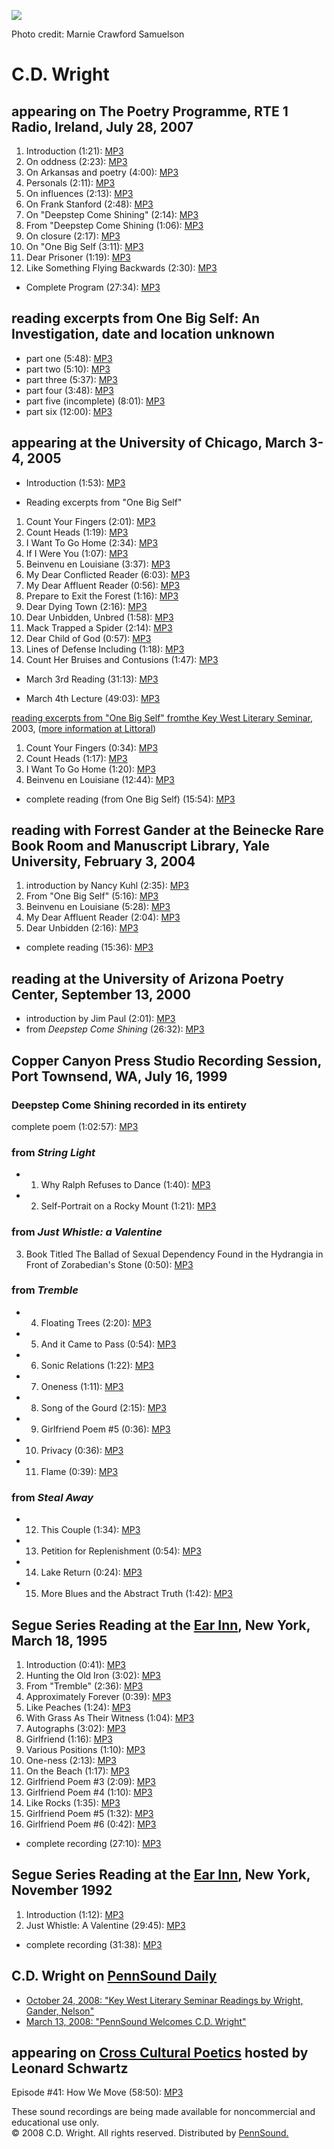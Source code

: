 ![](http://media.sas.upenn.edu/pennsound/misc/Images/0402CD_Wright_color.jpg)

Photo credit: Marnie Crawford Samuelson

C.D. Wright
===========


appearing on The Poetry Programme, RTE 1 Radio, Ireland, July 28, 2007
----------------------------------------------------------------------

1.  Introduction (1:21): [MP3](https://media.sas.upenn.edu/pennsound/authors/Wright-CD/7-28-07/Wright-CD_01_Introduction_The-Poetry-Programme_RTE1-Radio_Ireland_7-28-07.mp3)
2.  On oddness (2:23): [MP3](https://media.sas.upenn.edu/pennsound/authors/Wright-CD/7-28-07/Wright-CD_02_On-Oddness_The-Poetry-Programme_RTE1-Radio_Ireland_7-28-07.mp3)
3.  On Arkansas and poetry (4:00): [MP3](https://media.sas.upenn.edu/pennsound/authors/Wright-CD/7-28-07/Wright-CD_03_On-Arkansas-And-Poetry_The-Poetry-Programme_RTE1-Radio_Ireland_7-28-07.mp3)
4.  Personals (2:11): [MP3](https://media.sas.upenn.edu/pennsound/authors/Wright-CD/7-28-07/Wright-CD_04_Personals_The-Poetry-Programme_RTE1-Radio_Ireland_7-28-07.mp3)
5.  On influences (2:13): [MP3](https://media.sas.upenn.edu/pennsound/authors/Wright-CD/7-28-07/Wright-CD_05_On-Influences_The-Poetry-Programme_RTE1-Radio_Ireland_7-28-07.mp3)
6.  On Frank Stanford (2:48): [MP3](https://media.sas.upenn.edu/pennsound/authors/Wright-CD/7-28-07/Wright-CD_06_On-Frank-Stanford_The-Poetry-Programme_RTE1-Radio_Ireland_7-28-07.mp3)
7.  On "Deepstep Come Shining" (2:14): [MP3](https://media.sas.upenn.edu/pennsound/authors/Wright-CD/7-28-07/Wright-CD_07_On-Deepstep-Come-Shining_The-Poetry-Programme_RTE1-Radio_Ireland_7-28-07.mp3)
8.  From "Deepstep Come Shining (1:06): [MP3](https://media.sas.upenn.edu/pennsound/authors/Wright-CD/7-28-07/Wright-CD_08_From-Deepstep-Come-Shining_The-Poetry-Programme_RTE1-Radio_Ireland_7-28-07.mp3)
9.  On closure (2:17): [MP3](https://media.sas.upenn.edu/pennsound/authors/Wright-CD/7-28-07/Wright-CD_09_On-Closure_The-Poetry-Programme_RTE1-Radio_Ireland_7-28-07.mp3)
10. On "One Big Self (3:11): [MP3](https://media.sas.upenn.edu/pennsound/authors/Wright-CD/7-28-07/Wright-CD_10_On-One-Big-Self_The-Poetry-Programme_RTE1-Radio_Ireland_7-28-07.mp3)
11. Dear Prisoner (1:19): [MP3](https://media.sas.upenn.edu/pennsound/authors/Wright-CD/7-28-07/Wright-CD_11_Dear-Prisoner_The-Poetry-Programme_RTE1-Radio_Ireland_7-28-07.mp3)
12. Like Something Flying Backwards (2:30): [MP3](https://media.sas.upenn.edu/pennsound/authors/Wright-CD/7-28-07/Wright-CD_12_Like-Something-Flying-Backwards_The-Poetry-Programme_RTE1-Radio_Ireland_7-28-07.mp3)

-   Complete Program (27:34): [MP3](http://media.sas.upenn.edu/pennsound/authors/Wright-CD/Wright-CD_The-Poetry-Programme_RTE1-Radio_Ireland_7-28-07.mp3)

reading excerpts from One Big Self: An Investigation, date and location unknown
-------------------------------------------------------------------------------

-   part one (5:48): [MP3](http://media.sas.upenn.edu/pennsound/authors/Wright-CD/One-Big-Self/Wright-CD_01_One-Big-Self.mp3)
-   part two (5:10): [MP3](http://media.sas.upenn.edu/pennsound/authors/Wright-CD/One-Big-Self/Wright-CD_02_One-Big-Self.mp3)
-   part three (5:37): [MP3](http://media.sas.upenn.edu/pennsound/authors/Wright-CD/One-Big-Self/Wright-CD_03_One-Big-Self.mp3)
-   part four (3:48): [MP3](http://media.sas.upenn.edu/pennsound/authors/Wright-CD/One-Big-Self/Wright-CD_04_One-Big-Self.mp3)
-   part five (incomplete) (8:01): [MP3](http://media.sas.upenn.edu/pennsound/authors/Wright-CD/One-Big-Self/Wright-CD_05_One-Big-Self.mp3)
-   part six (12:00): [MP3](http://media.sas.upenn.edu/pennsound/authors/Wright-CD/One-Big-Self/Wright-CD_06_One-Big-Self.mp3)

appearing at the University of Chicago, March 3-4, 2005
-------------------------------------------------------


-   Introduction (1:53): [MP3](https://media.sas.upenn.edu/pennsound/authors/Wright-CD/3-3-05/Wright-CD_01_Introduction_Reading_Univ-of-Chicago_3-3-05.mp3)



-   Reading excerpts from "One Big Self"

1.  Count Your Fingers (2:01): [MP3](https://media.sas.upenn.edu/pennsound/authors/Wright-CD/3-3-05/Wright-CD_02_Count-Your-Fingers_Reading_Univ-of-Chicago_3-3-05.mp3)
2.  Count Heads (1:19): [MP3](https://media.sas.upenn.edu/pennsound/authors/Wright-CD/3-3-05/Wright-CD_03_Count-Heads_Reading_Univ-of-Chicago_3-3-05.mp3)
3.  I Want To Go Home (2:34): [MP3](https://media.sas.upenn.edu/pennsound/authors/Wright-CD/3-3-05/Wright-CD_04_I-Want-To-Go-Home_Reading_Univ-of-Chicago_3-3-05.mp3)
4.  If I Were You (1:07): [MP3](https://media.sas.upenn.edu/pennsound/authors/Wright-CD/3-3-05/Wright-CD_05_If-I-Were-You_Reading_Univ-of-Chicago_3-3-05.mp3)
5.  Beinvenu en Louisiane (3:37): [MP3](https://media.sas.upenn.edu/pennsound/authors/Wright-CD/3-3-05/Wright-CD_06_Beinvenu-En-Louisiane_Reading_Univ-of-Chicago_3-3-05.mp3)
6.  My Dear Conflicted Reader (6:03): [MP3](https://media.sas.upenn.edu/pennsound/authors/Wright-CD/3-3-05/Wright-CD_07_My-Dear-Conflicted-Reader_Reading_Univ-of-Chicago_3-3-05.mp3)
7.  My Dear Affluent Reader (0:56): [MP3](https://media.sas.upenn.edu/pennsound/authors/Wright-CD/3-3-05/Wright-CD_08_My-Dear-Affluent-Reader_Reading_Univ-of-Chicago_3-3-05.mp3)
8.  Prepare to Exit the Forest (1:16): [MP3](https://media.sas.upenn.edu/pennsound/authors/Wright-CD/3-3-05/Wright-CD_09_Prepare-To-Exit-The-Forest_Reading_Univ-of-Chicago_3-3-05.mp3)
9.  Dear Dying Town (2:16): [MP3](https://media.sas.upenn.edu/pennsound/authors/Wright-CD/3-3-05/Wright-CD_10_Dear-Dying-Town_Reading_Univ-of-Chicago_3-3-05.mp3)
10. Dear Unbidden, Unbred (1:58): [MP3](https://media.sas.upenn.edu/pennsound/authors/Wright-CD/3-3-05/Wright-CD_11_Dear-Unbidden-Unbred_Reading_Univ-of-Chicago_3-3-05.mp3)
11. Mack Trapped a Spider (2:14): [MP3](https://media.sas.upenn.edu/pennsound/authors/Wright-CD/3-3-05/Wright-CD_12_Mack-Trapped-A-Spider_Reading_Univ-of-Chicago_3-3-05.mp3)
12. Dear Child of God (0:57): [MP3](https://media.sas.upenn.edu/pennsound/authors/Wright-CD/3-3-05/Wright-CD_13_Dear-Child-Of-God_Reading_Univ-of-Chicago_3-3-05.mp3)
13. Lines of Defense Including (1:18): [MP3](https://media.sas.upenn.edu/pennsound/authors/Wright-CD/3-3-05/Wright-CD_14_Lines-Of-Defense-Including_Reading_Univ-of-Chicago_3-3-05.mp3)
14. Count Her Bruises and Contusions (1:47): [MP3](https://media.sas.upenn.edu/pennsound/authors/Wright-CD/3-3-05/Wright-CD_15_Count-Her-Bruises-And-Contusions_Reading_Univ-of-Chicago_3-3-05.mp3)

-   March 3rd Reading (31:13): [MP3](http://media.sas.upenn.edu/pennsound/authors/Wright-CD/Wright-CD_Reading_Univ-of-Chicago_3-3-05.mp3)



-   March 4th Lecture (49:03): [MP3](http://media.sas.upenn.edu/pennsound/authors/Wright-CD/Wright-CD_Lecture_Univ-of-Chicago_3-4-05.mp3)



[reading excerpts from "One Big Self" from]()[the Key West Literary Seminar](http://writing.upenn.edu/pennsound/x/Littoral.html), 2003, ([more information at Littoral](http://www.kwls.org/lit/kwls_blog/2008/10/cd_wright_2003.cfm))

1.  Count Your Fingers (0:34): [MP3](https://media.sas.upenn.edu/pennsound/authors/Wright-CD/KWLS-2003/Wright-CD_01_Count-Your-Fingers_KWLS_2003.mp3)
2.  Count Heads (1:17): [MP3](https://media.sas.upenn.edu/pennsound/authors/Wright-CD/KWLS-2003/Wright-CD_02_Count-Heads_KWLS_2003.mp3)
3.  I Want To Go Home (1:20): [MP3](https://media.sas.upenn.edu/pennsound/authors/Wright-CD/KWLS-2003/Wright-CD_03_I-Want-To-Go-Home_KWLS_2003.mp3)
4.  Beinvenu en Louisiane (12:44): [MP3](https://media.sas.upenn.edu/pennsound/authors/Wright-CD/KWLS-2003/Wright-CD_04_Bienvenu-En-Louisiane_KWLS_2003.mp3)

-   complete reading (from One Big Self) (15:54): [MP3](http://media.sas.upenn.edu/pennsound/authors/Wright-CD/Wright-CD_Complete-Reading_KWLS_2003.mp3)


reading with Forrest Gander at the Beinecke Rare Book Room and Manuscript Library, Yale University, February 3, 2004
--------------------------------------------------------------------------------------------------------------------

1.  introduction by Nancy Kuhl (2:35): [MP3](http://media.sas.upenn.edu/pennsound/authors/Wright-CD/Yale-Reading/Wright-CD_01_Introduction_Beinecke-Library_Yale_2-3-04.mp3)
2.  From "One Big Self" (5:16): [MP3](https://media.sas.upenn.edu/pennsound/authors/Wright-CD/2-3-04/Wright-CD_01_From-One-Big-Self_Beinecke-Library_Yale_2-3-04.mp3)
3.  Beinvenu en Louisiane (5:28): [MP3](https://media.sas.upenn.edu/pennsound/authors/Wright-CD/2-3-04/Wright-CD_02_Bienvenu-En-Louisiane_Beinecke-Library_Yale_2-3-04.mp3)
4.  My Dear Affluent Reader (2:04): [MP3](https://media.sas.upenn.edu/pennsound/authors/Wright-CD/2-3-04/Wright-CD_03_My-Dear-Affluent-Reader_Beinecke-Library_Yale_2-3-04.mp3)
5.  Dear Unbidden (2:16): [MP3](https://media.sas.upenn.edu/pennsound/authors/Wright-CD/2-3-04/Wright-CD_04_Dear-Unbidden_Beinecke-Library_Yale_2-3-04.mp3)

-   complete reading (15:36): [MP3](http://media.sas.upenn.edu/pennsound/authors/Wright-CD/Yale-Reading/Wright-CD_02_Complete-Reading_Beinecke-Library_Yale_2-3-04.mp3)

reading at the University of Arizona Poetry Center, September 13, 2000
----------------------------------------------------------------------

-   introduction by Jim Paul (2:01): [MP3](http://media.sas.upenn.edu/pennsound/authors/Wright-CD/Univ-of-Arizona/Wright-CD_01_Introduction_University-of-Arizona_9-13-00.mp3)
-   from *Deepstep Come Shining* (26:32): [MP3](http://media.sas.upenn.edu/pennsound/authors/Wright-CD/Univ-of-Arizona/Wright-CD_02_From-Deepstep-Come-Shining_University-of-Arizona_9-13-00.mp3)

Copper Canyon Press Studio Recording Session, Port Townsend, WA, July 16, 1999
------------------------------------------------------------------------------

### Deepstep Come Shining recorded in its entirety

complete poem (1:02:57): [MP3](http://media.sas.upenn.edu/pennsound/authors/Wright-CD/Port-Townsend_1999/Wright-CD_Deepstep-Come-Shining_Copper-Canyon-Session_Port-Townsend-WA_7-16-99.mp3)

### from *String Light*

-   1. Why Ralph Refuses to Dance (1:40): [MP3](http://media.sas.upenn.edu/pennsound/authors/Wright-CD/Port-Townsend_1999/Wright-CD_01_Why-Ralph-Refuses_Copper-Canyon-Session_Port-Townsend-WA_7-16-99.mp3)
-   2. Self-Portrait on a Rocky Mount (1:21): [MP3](http://media.sas.upenn.edu/pennsound/authors/Wright-CD/Port-Townsend_1999/Wright-CD_02_Self-Portrait-Rocky-Mount_Copper-Canyon-Session_Port-Townsend-WA_7-16-99.mp3)

### from *Just Whistle: a Valentine*

3. Book Titled The Ballad of Sexual Dependency Found in the Hydrangia in Front of Zorabedian's Stone (0:50): [MP3](http://media.sas.upenn.edu/pennsound/authors/Wright-CD/Port-Townsend_1999/Wright-CD_03_Book-Titled-The-Ballad_Copper-Canyon-Session_Port-Townsend-WA_7-16-99.mp3)

### from *Tremble*

-   4. Floating Trees (2:20): [MP3](http://media.sas.upenn.edu/pennsound/authors/Wright-CD/Port-Townsend_1999/Wright-CD_04_Floating-Trees_Copper-Canyon-Session_Port-Townsend-WA_7-16-99.mp3)
-   5. And it Came to Pass (0:54): [MP3](http://media.sas.upenn.edu/pennsound/authors/Wright-CD/Port-Townsend_1999/Wright-CD_05_And-It-Came-To-Pass_Copper-Canyon-Session_Port-Townsend-WA_7-16-99.mp3)
-   6. Sonic Relations (1:22): [MP3](http://media.sas.upenn.edu/pennsound/authors/Wright-CD/Port-Townsend_1999/Wright-CD_06_Sonic-Relations_Copper-Canyon-Session_Port-Townsend-WA_7-16-99.mp3)
-   7. Oneness (1:11): [MP3](http://media.sas.upenn.edu/pennsound/authors/Wright-CD/Port-Townsend_1999/Wright-CD_07_Oneness_Copper-Canyon-Session_Port-Townsend-WA_7-16-99.mp3)
-   8. Song of the Gourd (2:15): [MP3](http://media.sas.upenn.edu/pennsound/authors/Wright-CD/Port-Townsend_1999/Wright-CD_08_Song-Of-The-Gourd_Copper-Canyon-Session_Port-Townsend-WA_7-16-99.mp3)
-   9. Girlfriend Poem \#5 (0:36): [MP3](http://media.sas.upenn.edu/pennsound/authors/Wright-CD/Port-Townsend_1999/Wright-CD_09_Girlfriend-Poem-Number-Five_Copper-Canyon-Session_Port-Townsend-WA_7-16-99.mp3)
-   10. Privacy (0:36): [MP3](http://media.sas.upenn.edu/pennsound/authors/Wright-CD/Port-Townsend_1999/Wright-CD_10_Privacy_Copper-Canyon-Session_Port-Townsend-WA_7-16-99.mp3)
-   11. Flame (0:39): [MP3](http://media.sas.upenn.edu/pennsound/authors/Wright-CD/Port-Townsend_1999/Wright-CD_11_Flame_Copper-Canyon-Session_Port-Townsend-WA_7-16-99.mp3)

### from *Steal Away*

-   12. This Couple (1:34): [MP3](http://media.sas.upenn.edu/pennsound/authors/Wright-CD/Port-Townsend_1999/Wright-CD_12_This-Couple_Copper-Canyon-Session_Port-Townsend-WA_7-16-99.mp3)
-   13. Petition for Replenishment (0:54): [MP3](http://media.sas.upenn.edu/pennsound/authors/Wright-CD/Port-Townsend_1999/Wright-CD_13_Petition-For-Replenishment_Copper-Canyon-Session_Port-Townsend-WA_7-16-99.mp3)
-   14. Lake Return (0:24): [MP3](http://media.sas.upenn.edu/pennsound/authors/Wright-CD/Port-Townsend_1999/Wright-CD_14_Lake-Return_Copper-Canyon-Session_Port-Townsend-WA_7-16-99.mp3)
-   15. More Blues and the Abstract Truth (1:42): [MP3](http://media.sas.upenn.edu/pennsound/authors/Wright-CD/Port-Townsend_1999/Wright-CD_15_More-Blues-Abstract-Truth_Copper-Canyon-Session_Port-Townsend-WA_7-16-99.mp3)


Segue Series Reading at the [Ear Inn](Ear-Inn.php), New York, March 18, 1995
----------------------------------------------------------------------------

1.  Introduction (0:41): [MP3](https://media.sas.upenn.edu/pennsound/authors/Wright-CD/3-18-95/Wright-CD_01_Introduction_Ear-Inn_NYC_3-18-95.mp3)
2.  Hunting the Old Iron (3:02): [MP3](https://media.sas.upenn.edu/pennsound/authors/Wright-CD/3-18-95/Wright-CD_02_Hunting-The-Old-Iron_Ear-Inn_NYC_3-18-95.mp3)
3.  From "Tremble" (2:36): [MP3](https://media.sas.upenn.edu/pennsound/authors/Wright-CD/3-18-95/Wright-CD_03_From-Tremble_Ear-Inn_NYC_3-18-95.mp3)
4.  Approximately Forever (0:39): [MP3](https://media.sas.upenn.edu/pennsound/authors/Wright-CD/3-18-95/Wright-CD_04_Approximately-Forever_Ear-Inn_NYC_3-18-95.mp3)
5.  Like Peaches (1:24): [MP3](https://media.sas.upenn.edu/pennsound/authors/Wright-CD/3-18-95/Wright-CD_05_Like-Peaches_Ear-Inn_NYC_3-18-95.mp3)
6.  With Grass As Their Witness (1:04): [MP3](https://media.sas.upenn.edu/pennsound/authors/Wright-CD/3-18-95/Wright-CD_06_With-Grass-As-Their-Witness_Ear-Inn_NYC_3-18-95.mp3)
7.  Autographs (3:02): [MP3](https://media.sas.upenn.edu/pennsound/authors/Wright-CD/3-18-95/Wright-CD_07_Autographs_Ear-Inn_NYC_3-18-95.mp3)
8.  Girlfriend (1:16): [MP3](https://media.sas.upenn.edu/pennsound/authors/Wright-CD/3-18-95/Wright-CD_08_Girlfriend_Ear-Inn_NYC_3-18-95.mp3)
9.  Various Positions (1:10): [MP3](https://media.sas.upenn.edu/pennsound/authors/Wright-CD/3-18-95/Wright-CD_09_Various-Positions_Ear-Inn_NYC_3-18-95.mp3)
10. One-ness (2:13): [MP3](https://media.sas.upenn.edu/pennsound/authors/Wright-CD/3-18-95/Wright-CD_10_One-Ness_Ear-Inn_NYC_3-18-95.mp3)
11. On the Beach (1:17): [MP3](https://media.sas.upenn.edu/pennsound/authors/Wright-CD/3-18-95/Wright-CD_11_On-The-Beach_Ear-Inn_NYC_3-18-95.mp3)
12. Girlfriend Poem \#3 (2:09): [MP3](https://media.sas.upenn.edu/pennsound/authors/Wright-CD/3-18-95/Wright-CD_12_Girlfriend-Poem-3_Ear-Inn_NYC_3-18-95.mp3)
13. Girlfriend Poem \#4 (1:10): [MP3](https://media.sas.upenn.edu/pennsound/authors/Wright-CD/3-18-95/Wright-CD_13_Girlfriend-Poem-4_Ear-Inn_NYC_3-18-95.mp3)
14. Like Rocks (1:35): [MP3](https://media.sas.upenn.edu/pennsound/authors/Wright-CD/3-18-95/Wright-CD_14_Like-Rocks_Ear-Inn_NYC_3-18-95.mp3)
15. Girlfriend Poem \#5 (1:32): [MP3](https://media.sas.upenn.edu/pennsound/authors/Wright-CD/3-18-95/Wright-CD_15_Girlfriend-Poem-5_Ear-Inn_NYC_3-18-95.mp3)
16. Girlfriend Poem \#6 (0:42): [MP3](https://media.sas.upenn.edu/pennsound/authors/Wright-CD/3-18-95/Wright-CD_16_Girlfriend-Poem-6_Ear-Inn_NYC_3-18-95.mp3)

-   complete recording (27:10): [MP3](http://media.sas.upenn.edu/pennsound/authors/Wright-CD/Wright-CD_Complete-Reading_Ear-Inn_NYC_3-18-95.mp3)


Segue Series Reading at the [Ear Inn](Ear-Inn.php), New York, November 1992
---------------------------------------------------------------------------

1.  Introduction (1:12): [MP3](https://media.sas.upenn.edu/pennsound/authors/Wright-CD/11-1992/Wright-CD_01_Introduction_Ear-Inn_NYC_11-1992.mp3)
2.  Just Whistle: A Valentine (29:45): [MP3](https://media.sas.upenn.edu/pennsound/authors/Wright-CD/11-1992/Wright-CD_02_Just-Whistle-A-Valentine_Ear-Inn_NYC_11-1992.mp3)

-   complete recording (31:38): [MP3](http://media.sas.upenn.edu/pennsound/authors/Wright-CD/Wright-CD_Complete-Reading_Ear-Inn_NYC_11-1992.mp3)

C.D. Wright on [PennSound Daily](http://writing.upenn.edu/pennsound/daily)
--------------------------------------------------------------------------

-   [October 24, 2008: "Key West Literary Seminar Readings by Wright, Gander, Nelson"](http://writing.upenn.edu/pennsound/daily/200810.php#24_17:27)
-   [March 13, 2008: "PennSound Welcomes C.D. Wright"](http://writing.upenn.edu/pennsound/daily/200803.php#13_18:55)

  

appearing on [Cross Cultural Poetics](http://writing.upenn.edu/pennsound/x/XCP.html) hosted by Leonard Schwartz
---------------------------------------------------------------------------------------------------------------

Episode \#41: How We Move (58:50): [MP3](http://media.sas.upenn.edu/pennsound/groups/XCP/XCP_40_Howe_Bellen.mp3)

These sound
recordings are being made available for noncommercial and educational
use only.  
© 2008 C.D. Wright. All rights reserved. Distributed by [PennSound.](../index.html)
